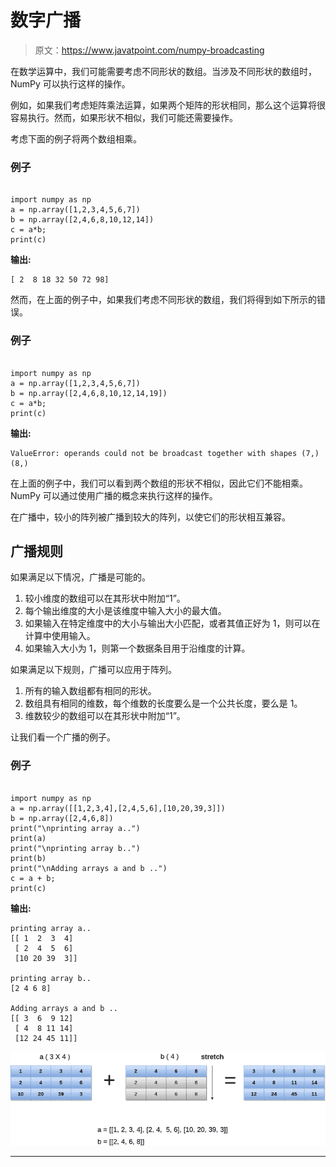 # 数字广播

> 原文：<https://www.javatpoint.com/numpy-broadcasting>

在数学运算中，我们可能需要考虑不同形状的数组。当涉及不同形状的数组时，NumPy 可以执行这样的操作。

例如，如果我们考虑矩阵乘法运算，如果两个矩阵的形状相同，那么这个运算将很容易执行。然而，如果形状不相似，我们可能还需要操作。

考虑下面的例子将两个数组相乘。

### 例子

```

import numpy as np
a = np.array([1,2,3,4,5,6,7])
b = np.array([2,4,6,8,10,12,14])
c = a*b;
print(c)

```

**输出:**

```
[ 2  8 18 32 50 72 98]

```

然而，在上面的例子中，如果我们考虑不同形状的数组，我们将得到如下所示的错误。

### 例子

```

import numpy as np
a = np.array([1,2,3,4,5,6,7])
b = np.array([2,4,6,8,10,12,14,19])
c = a*b;
print(c)

```

**输出:**

```
ValueError: operands could not be broadcast together with shapes (7,) (8,) 

```

在上面的例子中，我们可以看到两个数组的形状不相似，因此它们不能相乘。NumPy 可以通过使用广播的概念来执行这样的操作。

在广播中，较小的阵列被广播到较大的阵列，以使它们的形状相互兼容。

## 广播规则

如果满足以下情况，广播是可能的。

1.  较小维度的数组可以在其形状中附加“1”。
2.  每个输出维度的大小是该维度中输入大小的最大值。
3.  如果输入在特定维度中的大小与输出大小匹配，或者其值正好为 1，则可以在计算中使用输入。
4.  如果输入大小为 1，则第一个数据条目用于沿维度的计算。

如果满足以下规则，广播可以应用于阵列。

1.  所有的输入数组都有相同的形状。
2.  数组具有相同的维数，每个维数的长度要么是一个公共长度，要么是 1。
3.  维数较少的数组可以在其形状中附加“1”。

让我们看一个广播的例子。

### 例子

```

import numpy as np
a = np.array([[1,2,3,4],[2,4,5,6],[10,20,39,3]])
b = np.array([2,4,6,8])
print("\nprinting array a..")
print(a)
print("\nprinting array b..")
print(b)
print("\nAdding arrays a and b ..")
c = a + b;
print(c)

```

**输出:**

```
printing array a..
[[ 1  2  3  4]
 [ 2  4  5  6]
 [10 20 39  3]]

printing array b..
[2 4 6 8]

Adding arrays a and b ..
[[ 3  6  9 12]
 [ 4  8 11 14]
 [12 24 45 11]]

```

![NumPy Broadcasting](img/2a3c1a9c6b895e5a8b89757c0956bf7b.png)

* * *